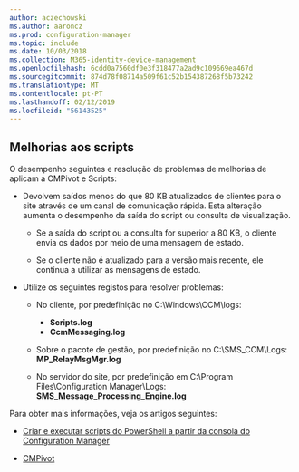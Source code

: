 ```yaml
---
author: aczechowski
ms.author: aaroncz
ms.prod: configuration-manager
ms.topic: include
ms.date: 10/03/2018
ms.collection: M365-identity-device-management
ms.openlocfilehash: 6cdd0a7560df0e3f318477a2ad9c109669ea467d
ms.sourcegitcommit: 874d78f08714a509f61c52b154387268f5b73242
ms.translationtype: MT
ms.contentlocale: pt-PT
ms.lasthandoff: 02/12/2019
ms.locfileid: "56143525"
---
```

## <a name="bkmk_scripts"></a> Melhorias aos scripts
<!--1358239-->

O desempenho seguintes e resolução de problemas de melhorias de aplicam a CMPivot e Scripts:

- Devolvem saídos menos do que 80 KB atualizados de clientes para o site através de um canal de comunicação rápida. Esta alteração aumenta o desempenho da saída do script ou consulta de visualização.  

    - Se a saída do script ou a consulta for superior a 80 KB, o cliente envia os dados por meio de uma mensagem de estado.  

    - Se o cliente não é atualizado para a versão mais recente, ele continua a utilizar as mensagens de estado.  

- Utilize os seguintes registos para resolver problemas:  

    - No cliente, por predefinição no C:\Windows\CCM\logs:  
        - **Scripts.log**  
        - **CcmMessaging.log**  

    - Sobre o pacote de gestão, por predefinição no C:\SMS_CCM\Logs: **MP_RelayMsgMgr.log**  

    - No servidor do site, por predefinição em C:\Program Files\Configuration Manager\Logs: **SMS_Message_Processing_Engine.log**  


Para obter mais informações, veja os artigos seguintes:  

- [Criar e executar scripts do PowerShell a partir da consola do Configuration Manager](/sccm/apps/deploy-use/create-deploy-scripts)  

- [CMPivot](/sccm/core/servers/manage/cmpivot)  


